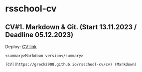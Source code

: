 # rsschool-cv
CV#1. Markdown &amp; Git. (Start 13.11.2023 / Deadline 05.12.2023)
---
Deploy: [CV link](https://greck2908.github.io/rsschool-cv/)

    <summary>Markdown version</summary>

    [CV](https://greck2908.github.io/rsschool-cv/cv) (Markdown)

